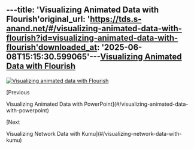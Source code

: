 ---title: 'Visualizing Animated Data with Flourish'original_url: 'https://tds.s-anand.net/#/visualizing-animated-data-with-flourish?id=visualizing-animated-data-with-flourish'downloaded_at: '2025-06-08T15:15:30.599065'---[Visualizing Animated Data with Flourish](#/visualizing-animated-data-with-flourish?id=visualizing-animated-data-with-flourish)
-------------------------------------------------------------------------------------------------------------------------------

[![Visualizing animated data with Flourish](https://i.ytimg.com/vi_webp/JrnIu5Bm8i4/sddefault.webp)](https://youtu.be/JrnIu5Bm8i4)

[Previous

Visualizing Animated Data with PowerPoint](#/visualizing-animated-data-with-powerpoint)

[Next

Visualizing Network Data with Kumu](#/visualizing-network-data-with-kumu)